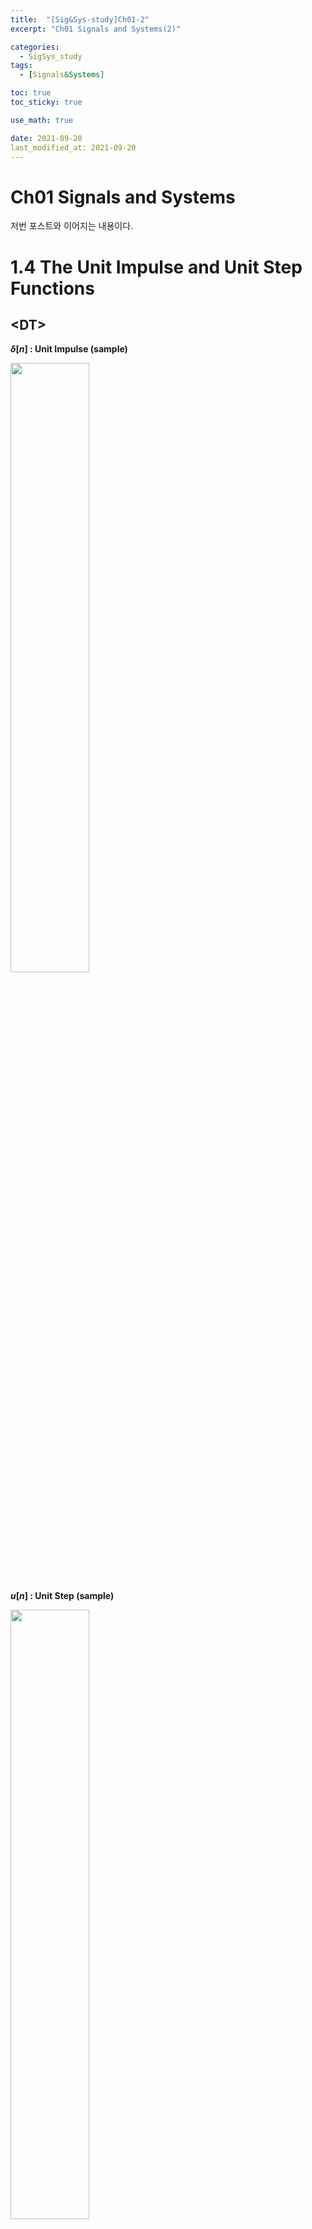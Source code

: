 ```yaml
---
title:  "[Sig&Sys-study]Ch01-2"
excerpt: "Ch01 Signals and Systems(2)"

categories:
  - SigSys_study
tags:
  - [Signals&Systems]

toc: true
toc_sticky: true

use_math: true

date: 2021-09-20
last_modified_at: 2021-09-20
---
```

# Ch01 Signals and Systems  
저번 포스트와 이어지는 내용이다.
# 1.4 The Unit Impulse and Unit Step Functions  
## \<DT>  
**$\delta[n]$ : Unit Impulse (sample)**  
<p align=""><img src="https://user-images.githubusercontent.com/77342519/134183397-a4ba3acd-790e-440a-808b-d8e0c1b79589.png" width="50%" height="50%"></p>  

**$u[n]$ : Unit Step (sample)**  
<p align=""><img src="https://user-images.githubusercontent.com/77342519/134183515-5fb4ca61-ec3f-48ba-b7be-0c70ec1f4381.png" width="50%" height="50%"></p>  

**Relationship between $\delta[n]$ and $u[n]$**  
* $\delta[n]=u[n]-u[n-1]$  
* $u[n]=\sum_{m=-\infty}^{m=n}{\delta[m]}$  
$u[n]=\delta[-\infty]+\cdots+\delta[-1]+\delta[0]+\delta[1]+\delta[n]$  
* $u[n]=\sum_{k=\infty}^{k=0}{\delta[n-k]}=\sum_{k=0}^{k=\infty}{\delta[n-k]}$  

**Sampling Property of $\delta[n]$**  
* $x[n]\delta[n]=x[0]\delta[n]$  

**아래 그림은 위 식의 일반화 (중요!)**  
<p align=""><img src="https://user-images.githubusercontent.com/77342519/134202593-d126ae06-a2e5-4f1c-8e10-283303d32b8e.png" width="50%" height="50%"></p>  

## \<CT>  
**$u(t)$ : Unit Step**  
$t=0$에서 불연속, $t^{0+}=1,\,t^{0-}=0$ 
<p align=""><img src="https://user-images.githubusercontent.com/77342519/134203800-b42af544-7ec8-4021-b0bd-245926eb005d.png" width="30%" height="50%"></p>  
<p align=""><img src="https://user-images.githubusercontent.com/77342519/134204047-dad4bebd-44e9-4e69-8eaa-086771b0d9bd.png" width="45%" height="50%"></p>  

**$\delta(t)$ : Unit Impulse**  
DT와 비교해서 생각해보면 아래와 같다.  
<p align=""><img src="https://user-images.githubusercontent.com/77342519/134209542-e6f77ea0-f653-4ddd-91fb-0f85d64c9b46.png" width="70%" height="50%"></p>  

* 문제점 : $u(t)$는 $t=0$에서 불연속 이므로, 미분 불가능  
* 아래와 같이 매우 작은 $\Delta$에 대하여, $u_{\Delta}(t)$를 정의  
<p align=""><img src="https://user-images.githubusercontent.com/77342519/134210661-67ea6387-af6d-4c81-85b5-4d29547bcefd.png" width="80%" height="50%"></p>  

**Unit Impulse와 Unit Step의 관계**  
$u(t)=\int_{-\infty}^{t}{\delta(\tau)}d\tau$  
$\downarrow$ (치환적분)  
$u(t)=\int_{\infty}^{0}{\delta(t-\sigma)}(-d\sigma)$  
=$\int_{0}^{\infty}{\delta(t-\sigma)}d\sigma\quad \Leftarrow$  
=$\int_{0}^{\infty}{\delta(\sigma-t)}d\sigma\quad \Leftarrow$  
그래프로 보면,  
<p align=""><img src="https://user-images.githubusercontent.com/77342519/134216541-5e833579-8159-4bdf-aa0f-5d09977a05ff.png" width="50%" height="50%"></p>

**성질**  
<p align=""><img src="https://user-images.githubusercontent.com/77342519/134216902-b1bc342c-60a2-4ec3-8581-cc312ca8fca5.png" width="70%" height="50%"></p>

---
# 1.5 CT and DT Systems  
## System의 정의  
**시스템의 정의**  
* <u>신호의 형태나 속성을 변화시켜서 다른 신호를 만들어내는 개체</u>  
* Input 신호를 처리하여 output 신호(또는 response)를 만들어냄  

**시스템의 예**  
* 자동차 운전 :  
입력신호 $\rightarrow$ 핸들의 조작, 가속기에 가하는 압력 등  
출력 $\rightarrow$ 자동차의 주행 궤적, 속도 등  
* 전기 회로 :  
입력신호 $\rightarrow$ 전원  
출력 $\rightarrow$ 소자의 전류 또는 전압  
* 전기 통신 : 선로가 시스템이 됨  
입력신호 $\rightarrow$ 송신신호  
출력 $\rightarrow$ 수신신호  

## CT and DT Systems  
<p align=""><img src="https://user-images.githubusercontent.com/77342519/134514004-335ddca2-ebdd-4436-a0de-4d3ff7c8c42d.png" width="60%" height="50%"></p>  

**예시**  
* $x[n] :$ Net deposit(원금, n달째의 입금액)  
* $y[n] :$ 총액 (원리금)  
* 1%의 매달 이자  
* $\Rightarrow y[n]=x[n]+1.01y[n-1]$  

## Interconnections of Systems  
**위에서부터 <u>series interconnection</u>, <u>parallel interconnection</u>, <u>series-parallel interconnection</u>이다.**  
<p align=""><img src="https://user-images.githubusercontent.com/77342519/134515711-ba359bdf-b958-41b0-a46f-fbfcc8c7b6d5.png" width="60%" height="50%"></p>  

**아래는 Feedback interconnection과 그것의 예시이다**
<p align=""><img src="https://user-images.githubusercontent.com/77342519/134516951-3be5e62e-7112-45ad-9c00-ef1f918794fb.png" width="60%" height="50%"></p>  

---

# 1.6 Basic System Properties  
## 1 ) Systems with and without Memory  
**without memory**  
A system is memoryless  
* 출력이 현재의 입력에 의해서만 결정이됨  
* 예시  
$\cdot\,y[n]=(2x[n]-x^2[n])^2$  
$\cdot\,y(t)=Rx(t)$  
$\cdot\,y(t)=x(t)\,\Rightarrow$ Identity system(입력과출력이 같은 시스템)  
$\cdot\,y[n]=x[n]\,\Rightarrow$  

**with memory**  
A system with memory (memory system)  
* Memoryless 시스템이 아닌 시스템 (과거나 미래값에 의해 영향을 받음)  
* 예시  
$\cdot\, y[n]=x[n-1]$  
$\cdot\,$미래값에 영향을 받는다는 것은 이미지에서 픽셀에 index를 부여했을때를 생각해 보면 된다.  

## 2 ) Invertibility and Inverse Systems (가역성)  
A system is invertible  
* 특정한 입력에 대해서 특정한 출력을 내주는 시스템인경우 가역성이 있다고 한다. (undo exist)  
* 함수로 생각하면 역함수 존재 이다.  
* 예시  
피아노 건반 : 건반누르면 소리남-> 소리를듣고 건반 맞출수 있음->가역성 / **but** 여러건반에서 같은소리가 나면 못맞춤-> 비가역성  

## 3 ) (중요!) Causality (인과성)  
**Causal**  
A system is causal (= non-anticipative)  
* 어떤 특정시점에서의 출력이 현재와 과거에 의해서만 결정이 되는 시스템  
* 예시  
$\cdot\,$ memoryless system은 causal이다.  
$\cdot\,$ Adder, delay, capacitors  
$\cdot\, y[n]=x[n-1]$  

**Noncausal**  
A system is noncausal (= anticipative)  
* 미래값에 의해서 영향을 받는 시스템  
* 예시  
$\cdot\,y[n]=x[n]-x[n+1]$  
$\cdot\,y(t)=x(t+1)$  
$\cdot\,$ 독립변수가 time이 아닌경우, noncausal system이 많이 존재함  

## 4 ) Stability (안정성)  
안정성은 여러 타입으로 정의될 수 있다.  
**BIBO (Bounded Input Bounded Output) Stability**  
* 유한한 입력, 유한한 출력  
* 모든 t에 대해,  
$|x(t)|<B_1<\infty\,\rightarrow\,|y(t)|<B_2<\infty$  
* 예시  
* <p align=""><img src="https://user-images.githubusercontent.com/77342519/134659410-b9936cdf-f2c0-4720-b5ad-4b3d8066e5f8.png" width="60%" height="50%"></p>  

## 5 ) Time Invariance (시불변성)  
A system is time invariant  
* 시스템의 출력,특성,행동 등이 시간에 따라 바뀌지 않는것을 시불변성이라 한다.  
* $x(t)\rightarrow y(t),\, x(t-t_0)\rightarrow y(t-t_0)$  
* $x[n]\rightarrow y[n],\,x[n-n_0]\rightarrow y[n-n_0]$  
* 예시 : 회로에서 소자들의 값이 일정하면 동일한 source에 대해 동일한 결과가 나옴  
* 이해를 돕기 위한 다른예시는 아래 참고  
* <p align=""><img src="https://user-images.githubusercontent.com/77342519/134664691-427e1d81-f418-4a6d-b679-14352b2e5c48.png" width="70%" height="50%"></p>  
* <p align=""><img src="https://user-images.githubusercontent.com/77342519/134664970-feae8785-a8b3-4c7b-bafe-c1750270eae5.png" width="70%" height="50%"></p>  

## 6 ) Linearity (선형성)  
A Linear system is a system that possesses the 
important property of superposition.  
* 회로이론에서 했던, Additivity와 Homogenity와 같다.  
* <p align=""><img src="https://user-images.githubusercontent.com/77342519/134665324-60b4daf1-a0a7-4c0f-844f-fefa194a53da.png" width="50%" height="50%"></p>  

* 일반적으로,  
* <p align=""><img src="https://user-images.githubusercontent.com/77342519/134665514-679efad5-26dd-459d-aa50-5e1d5aae975d.png" width="60%" height="50%"></p>  

* 예시  
$y(t)=tx(t)$  
$y_1(t)=tx_1(t)$  
$y_2(t)=tx_2(t)$  
$ax_1(t)+bx_2(t)$를 입력으로 주면,  
$y_3(t)=t(ax_1(t)+bx_2(t))$  
$\qquad =ay_1(t)+by_2(t)$  
$ax_1(t)+bx_2(t)\rightarrow ay_1(t)+by_2(t)$  
$\Rightarrow$ Linear System  

---

Ch01 정리 끝!